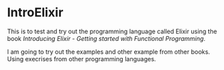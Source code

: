 # IntroElixir 

This is to test and try out the programming language called Elixir using the book *_Introducing Elixir - Getting started with Functional Programming_*.

I am going to try out the examples and other example from other books. Using execrises from other programming languages.
